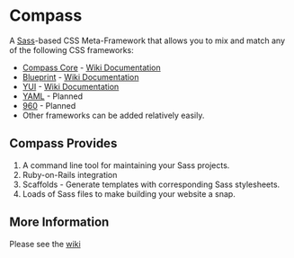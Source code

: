 # Compass
A [Sass](http://haml.hamptoncatlin.com/docs/rdoc/classes/Sass.html)-based CSS Meta-Framework that allows you to mix and match any of the following CSS frameworks:
- [Compass Core](http://github.com/chriseppstein/compass/tree/master/frameworks/compass) - [Wiki Documentation](http://github.com/chriseppstein/compass/wikis/compass-core-documentation)
- [Blueprint](http://blueprintcss.org/) - [Wiki Documentation](http://github.com/chriseppstein/compass/wikis/blueprint-documentation)
- [YUI](http://developer.yahoo.com/yui/grids/) - [Wiki Documentation](http://github.com/chriseppstein/compass/wikis/yui-documentation)
- [YAML](http://www.yaml.de/en/) - Planned
- [960](http://960.gs/) - Planned
- Other frameworks can be added relatively easily.

## Compass Provides
1. A command line tool for maintaining your Sass projects.
2. Ruby-on-Rails integration
3. Scaffolds - Generate templates with corresponding Sass stylesheets.
4. Loads of Sass files to make building your website a snap.

## More Information
Please see the [wiki](http://github.com/chriseppstein/compass/wikis/home)

